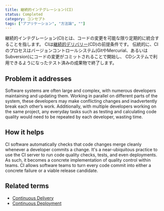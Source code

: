 ```yaml
---
title: 継続的インテグレーション(CI)
status: Completed
category: コンセプト
tags: ["アプリケーション", "方法論", ""]
---
```


継続的インテグレーション(CI)とは、コードの変更を可能な限り定期的に統合することを指します。
CIは[継続的デリバリー](/ja/continuous-delivery/)(CD)の前提条件です。
伝統的に、CIのプロセスはバージョンコントロールシステム(GitやMercurial、あるいはSubversion)にコードの変更がコミットされることで開始し、
CDシステムで利用できるようになったテスト済みの成果物で終了します。

## Problem it addresses

Software systems are often large and complex, with numerous developers maintaining and updating them.
Working in parallel on different parts of the system,
these developers may make conflicting changes and inadvertently break each other’s work.
Additionally, with multiple developers working on the same project,
any everyday tasks such as testing and calculating code quality would need to be repeated by each developer, wasting time.

## How it helps

CI software automatically checks that code changes merge cleanly whenever a developer commits a change.
It's a near-ubiquitous practice to use the CI server to run code quality checks, tests, and even deployments.
As such, it becomes a concrete implementation of quality control within teams.
CI allows software teams to turn every code commit into either a concrete failure or a viable release candidate.

## Related terms

* [Continuous Delivery](/continuous-delivery/)
* [Continuous Deployment](/continuous-deployment/)
